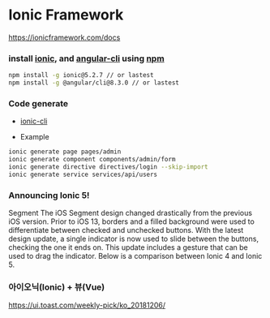 # Ionic Framework

https://ionicframework.com/docs

### install [ionic](http://ionicframework.com/), and [angular-cli](https://github.com/angular/angular-cli) using [npm](https://www.npmjs.com/)

```bash
npm install -g ionic@5.2.7 // or lastest
npm install -g @angular/cli@8.3.0 // or lastest
```

### Code generate

- [ionic-cli](https://beta.ionicframework.com/docs/cli/commands/generate)

- Example

```bash
ionic generate page pages/admin
ionic generate component components/admin/form
ionic generate directive directives/login --skip-import
ionic generate service services/api/users
```

### Announcing Ionic 5!

Segment
The iOS Segment design changed drastically from the previous iOS version. Prior to iOS 13, borders and a filled background were used to differentiate between checked and unchecked buttons. With the latest design update, a single indicator is now used to slide between the buttons, checking the one it ends on. This update includes a gesture that can be used to drag the indicator. Below is a comparison between Ionic 4 and Ionic 5.

### 아이오닉(Ionic) + 뷰(Vue)

https://ui.toast.com/weekly-pick/ko_20181206/